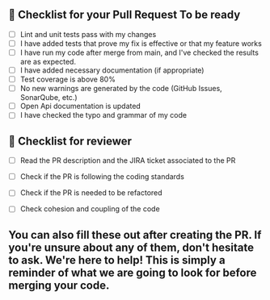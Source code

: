 ## 🧠 Checklist for your Pull Request To be ready

- [ ] Lint and unit tests pass with my changes
- [ ] I have added tests that prove my fix is effective or that my feature works
- [ ] I have run my code after merge from main, and I've checked the results are as expected.
- [ ] I have added necessary documentation (if appropriate)
- [ ] Test coverage is above 80%
- [ ] No new warnings are generated by the code (GitHub Issues, SonarQube, etc.)
- [ ] Open Api documentation is updated
- [ ] I have checked the typo and grammar of my code

## 📸 Checklist for reviewer
- [ ] Read the PR description and the JIRA ticket associated to the PR
- [ ] Check if the PR is following the coding standards
- [ ] Check if the PR is needed to be refactored
- [ ] Check cohesion and coupling of the code


## You can also fill these out after creating the PR. If you're unsure about any of them, don't hesitate to ask. We're here to help! This is simply a reminder of what we are going to look for before merging your code.
